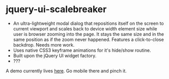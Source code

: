 jquery-ui-scalebreaker
============================

- An ultra-lightweight modal dialog that repositions itself on the screen to current viewport and scales back to device width element size while user is browser zooming into the page. It stays the same size and in the same position as if the zoom never happened. Features a click-to-close backdrop. Needs more work.
- Uses native CSS3 keyframe animations for it's hide/show routine.
- Built upon the jQuery UI widget factory.
- ???

A demo currently lives [here](http://mystrd.at/testing/jq-scalebreaker/demo/). Go mobile there and pinch it.

